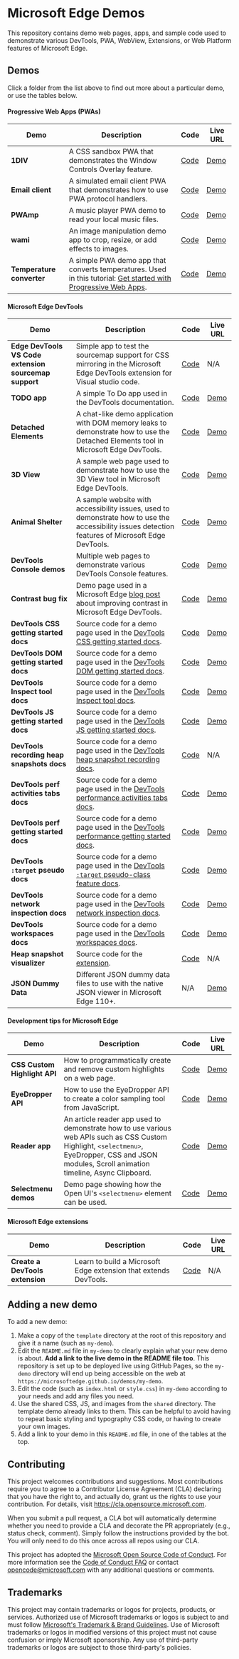 # Microsoft Edge Demos

This repository contains demo web pages, apps, and sample code used to demonstrate various DevTools, PWA, WebView, Extensions, or Web Platform features of Microsoft Edge.

## Demos

Click a folder from the list above to find out more about a particular demo, or use the tables below.

#### Progressive Web Apps (PWAs)

| Demo | Description | Code | Live URL |
| ---- | ----------- | ---- | -------- |
| **1DIV** | A CSS sandbox PWA that demonstrates the Window Controls Overlay feature. | [Code](https://github.com/MicrosoftEdge/Demos/tree/main/1DIV) | [Demo](https://microsoftedge.github.io/Demos/1DIV/dist/) |
| **Email client** | A simulated email client PWA that demonstrates how to use PWA protocol handlers. | [Code](https://github.com/MicrosoftEdge/Demos/tree/main/email-client) | [Demo](https://microsoftedge.github.io/Demos/email-client/) |
| **PWAmp** | A music player PWA demo to read your local music files. | [Code](https://github.com/MicrosoftEdge/Demos/tree/main/pwamp) | [Demo](https://microsoftedge.github.io/Demos/pwamp/) |
| **wami** | An image manipulation demo app to crop, resize, or add effects to images. | [Code](https://github.com/MicrosoftEdge/Demos/tree/main/wami) | [Demo](https://microsoftedge.github.io/Demos/wami/) |
| **Temperature converter** | A simple PWA demo app that converts temperatures. Used in this tutorial: [Get started with Progressive Web Apps](https://learn.microsoft.com/microsoft-edge/progressive-web-apps-chromium/how-to/). | [Code](https://github.com/MicrosoftEdge/Demos/tree/main/pwa-getting-started) | [Demo](https://microsoftedge.github.io/Demos/pwa-getting-started/) |

#### Microsoft Edge DevTools

| Demo | Description | Code | Live URL |
| ---- | ----------- | ---- | -------- |
| **Edge DevTools VS Code extension sourcemap support** | Simple app to test the sourcemap support for CSS mirroring in the Microsoft Edge DevTools extension for Visual studio code. | [Code](https://github.com/MicrosoftEdge/Demos/tree/main/css-mirroring-sourcemaps-demo) | N/A |
| **TODO app** | A simple To Do app used in the DevTools documentation. | [Code](https://github.com/MicrosoftEdge/Demos/tree/main/demo-to-do) | [Demo](https://microsoftedge.github.io/Demos/demo-to-do/) |
| **Detached Elements** | A chat-like demo application with DOM memory leaks to demonstrate how to use the Detached Elements tool in Microsoft Edge DevTools. | [Code](https://github.com/MicrosoftEdge/Demos/tree/main/detached-elements) | [Demo](https://microsoftedge.github.io/Demos/detached-elements/) |
| **3D View** | A sample web page used to demonstrate how to use the 3D View tool in Microsoft Edge DevTools. | [Code](https://github.com/MicrosoftEdge/Demos/tree/main/devtools-3d) | [Demo](https://microsoftedge.github.io/Demos/devtools-3d/) |
| **Animal Shelter** | A sample website with accessibility issues, used to demonstrate how to use the accessibility issues detection features of Microsoft Edge DevTools. | [Code](https://github.com/MicrosoftEdge/Demos/tree/main/devtools-a11y-testing) | [Demo](https://microsoftedge.github.io/Demos/devtools-a11y-testing/) |
| **DevTools Console demos** | Multiple web pages to demonstrate various DevTools Console features. | [Code](https://github.com/MicrosoftEdge/Demos/tree/main/devtools-console) | [Demo](https://microsoftedge.github.io/Demos/devtools-console/) |
| **Contrast bug fix** | Demo page used in a Microsoft Edge [blog post](https://blogs.windows.com/msedgedev/2021/06/15/improving-contrast-in-microsoft-edge-devtools-a-bugfix-case-study/) about improving contrast in Microsoft Edge DevTools. | [Code](https://github.com/MicrosoftEdge/Demos/tree/main/devtools-contrast-bugfix) | [Demo](https://microsoftedge.github.io/Demos/devtools-contrast-bugfix/) |
| **DevTools CSS getting started docs** | Source code for a demo page used in the [DevTools CSS getting started docs](https://learn.microsoft.com/microsoft-edge/devtools-guide-chromium/css/). | [Code](https://github.com/MicrosoftEdge/Demos/tree/main/devtools-css-get-started) | [Demo](https://microsoftedge.github.io/Demos/devtools-css-get-started/) |
| **DevTools DOM getting started docs** | Source code for a demo page used in the [DevTools DOM getting started docs](https://learn.microsoft.com/microsoft-edge/devtools-guide-chromium/dom/). | [Code](https://github.com/MicrosoftEdge/Demos/tree/main/devtools-dom-get-started) | [Demo](https://microsoftedge.github.io/Demos/devtools-dom-get-started/) |
| **DevTools Inspect tool docs** | Source code for a demo page used in the [DevTools Inspect tool docs](https://learn.microsoft.com/microsoft-edge/devtools-guide-chromium/css/inspect). | [Code](https://github.com/MicrosoftEdge/Demos/tree/main/devtools-inspect) | [Demo](https://microsoftedge.github.io/Demos/devtools-inspect/) |
| **DevTools JS getting started docs** | Source code for a demo page used in the [DevTools JS getting started docs](https://learn.microsoft.com/microsoft-edge/devtools-guide-chromium/javascript/). | [Code](https://github.com/MicrosoftEdge/Demos/tree/main/devtools-js-get-started) | [Demo](https://microsoftedge.github.io/Demos/devtools-js-get-started/) |
| **DevTools recording heap snapshots docs** | Source code for a demo page used in the [DevTools heap snapshot recording docs](https://learn.microsoft.com/microsoft-edge/devtools-guide-chromium/memory-problems/heap-snapshots). | [Code](https://github.com/MicrosoftEdge/Demos/tree/main/devtools-memory-heap-snapshot) | N/A |
| **DevTools perf activities tabs docs** | Source code for a demo page used in the [DevTools performance activities tabs docs](https://learn.microsoft.com/microsoft-edge/devtools-guide-chromium/evaluate-performance/reference#view-activities-in-a-table). | [Code](https://github.com/MicrosoftEdge/Demos/tree/main/devtools-performance-activitytabs) | [Demo](https://microsoftedge.github.io/Demos/devtools-performance-activitytabs/) |
| **DevTools perf getting started docs** | Source code for a demo page used in the [DevTools performance getting started docs](https://learn.microsoft.com/microsoft-edge/devtools-guide-chromium/evaluate-performance/). | [Code](https://github.com/MicrosoftEdge/Demos/tree/main/devtools-performance-get-started) | [Demo](https://microsoftedge.github.io/Demos/devtools-performance-get-started/) |
| **DevTools `:target` pseudo docs** | Source code for a demo page used in the [DevTools `:target` pseudo-class feature docs](https://learn.microsoft.com/microsoft-edge/devtools-guide-chromium/whats-new/2021/01/devtools#support-forcing-the-target-css-state). | [Code](https://github.com/MicrosoftEdge/Demos/tree/main/devtools-target-pseudo) | [Demo](https://microsoftedge.github.io/Demos/devtools-target-pseudo/) |
| **DevTools network inspection docs** | Source code for a demo page used in the [DevTools network inspection docs](https://learn.microsoft.com/microsoft-edge/devtools-guide-chromium/network/). | [Code](https://github.com/MicrosoftEdge/Demos/tree/main/network-tutorial) | [Demo](https://microsoftedge.github.io/Demos/network-tutorial/) |
| **DevTools workspaces docs** | Source code for a demo page used in the [DevTools workspaces docs](https://learn.microsoft.com/microsoft-edge/devtools-guide-chromium/workspaces). | [Code](https://github.com/MicrosoftEdge/Demos/tree/main/workspaces) | [Demo](https://microsoftedge.github.io/Demos/workspaces/) |
| **Heap snapshot visualizer** | Source code for the [extension](https://microsoftedge.microsoft.com/addons/detail/heap-snapshot-visualizer/fceldlhognbemkgfacnffkdanocidgce). | [Code](https://github.com/MicrosoftEdge/Demos/tree/main/heap-snapshot-visualizer) | N/A|
| **JSON Dummy Data** | Different JSON dummy data files to use with the native JSON viewer in Microsoft Edge 110+. | N/A | [Demo](https://microsoftedge.github.io/Demos/json-dummy-data/) |

#### Development tips for Microsoft Edge

| Demo | Description | Code | Live URL |
| ---- | ----------- | ---- | -------- |
| **CSS Custom Highlight API** | How to programmatically create and remove custom highlights on a web page. | [Code](https://github.com/MicrosoftEdge/Demos/tree/main/custom-highlight-api) | [Demo](https://microsoftedge.github.io/Demos/custom-highlight-api/) |
| **EyeDropper API** | How to use the EyeDropper API to create a color sampling tool from JavaScript. | [Code](https://github.com/MicrosoftEdge/Demos/tree/main/eyedropper) | [Demo](https://microsoftedge.github.io/Demos/eyedropper/) |
| **Reader app** | An article reader app used to demonstrate how to use various web APIs such as CSS Custom Highlight, `<selectmenu>`, EyeDropper, CSS and JSON modules, Scroll animation timeline, Async Clipboard. | [Code](https://github.com/MicrosoftEdge/Demos/tree/main/reader) | [Demo](https://microsoftedge.github.io/Demos/reader/) |
| **Selectmenu demos** | Demo page showing how the Open UI's `<selectmenu>` element can be used. | [Code](https://github.com/MicrosoftEdge/Demos/tree/main/selectmenu) | [Demo](https://microsoftedge.github.io/Demos/selectmenu/) |

#### Microsoft Edge extensions

| Demo | Description | Code | Live URL |
| ---- | ----------- | ---- | -------- |
| **Create a DevTools extension** | Learn to build a Microsoft Edge extension that extends DevTools. | [Code](https://github.com/MicrosoftEdge/Demos/tree/main/devtools-extension) | N/A |

## Adding a new demo

To add a new demo:

1. Make a copy of the `template` directory at the root of this repository and give it a name (such as `my-demo`).
1. Edit the `README.md` file in `my-demo` to clearly explain what your new demo is about. **Add a link to the live demo in the README file too**. This repository is set up to be deployed live using GitHub Pages, so the `my-demo` directory will end up being accessible on the web at `https://microsoftedge.github.io/demos/my-demo`.
1. Edit the code (such as `index.html` or `style.css`) in `my-demo` according to your needs and add any files you need.
1. Use the shared CSS, JS, and images from the `shared` directory. The template demo already links to them. This can be helpful to avoid having to repeat basic styling and typography CSS code, or having to create your own images.
1. Add a link to your demo in this `README.md` file, in one of the tables at the top.

## Contributing

This project welcomes contributions and suggestions.  Most contributions require you to agree to a
Contributor License Agreement (CLA) declaring that you have the right to, and actually do, grant us
the rights to use your contribution. For details, visit https://cla.opensource.microsoft.com.

When you submit a pull request, a CLA bot will automatically determine whether you need to provide
a CLA and decorate the PR appropriately (e.g., status check, comment). Simply follow the instructions
provided by the bot. You will only need to do this once across all repos using our CLA.

This project has adopted the [Microsoft Open Source Code of Conduct](https://opensource.microsoft.com/codeofconduct/).
For more information see the [Code of Conduct FAQ](https://opensource.microsoft.com/codeofconduct/faq/) or
contact [opencode@microsoft.com](mailto:opencode@microsoft.com) with any additional questions or comments.

## Trademarks

This project may contain trademarks or logos for projects, products, or services. Authorized use of Microsoft 
trademarks or logos is subject to and must follow 
[Microsoft's Trademark & Brand Guidelines](https://www.microsoft.com/en-us/legal/intellectualproperty/trademarks/usage/general).
Use of Microsoft trademarks or logos in modified versions of this project must not cause confusion or imply Microsoft sponsorship.
Any use of third-party trademarks or logos are subject to those third-party's policies.
